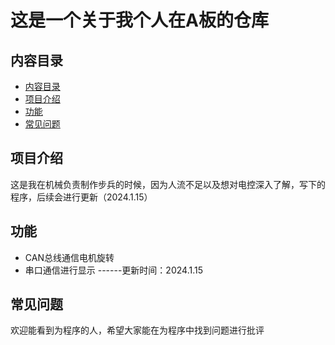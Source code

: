 # 这是一个关于我个人在A板的仓库

## 内容目录

- [内容目录](#内容目录)
- [项目介绍](#项目介绍)
- [功能](#功能)
- [常见问题](#常见问题)

## 项目介绍

这是我在机械负责制作步兵的时候，因为人流不足以及想对电控深入了解，写下的程序，后续会进行更新（2024.1.15）

## 功能

- CAN总线通信电机旋转
- 串口通信进行显示
------更新时间：2024.1.15

## 常见问题

欢迎能看到为程序的人，希望大家能在为程序中找到问题进行批评
